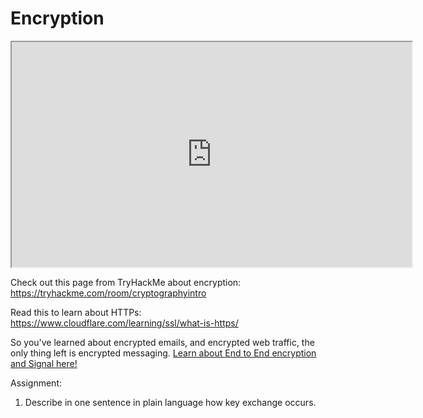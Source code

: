 # Encryption

<iframe allowfullscreen height="360" src="https://www.youtube.com/embed/pvGOOOaYYbI?wmode=opaque" width="640"></iframe>  

Check out this page from TryHackMe about encryption:
<https://tryhackme.com/room/cryptographyintro> 

Read this to learn about HTTPs:
<https://www.cloudflare.com/learning/ssl/what-is-https/>

So you've learned about encrypted emails, and encrypted web traffic, the
only thing left is encrypted messaging. [Learn about End to End
encryption and Signal
here!](https://www.wired.com/story/ditch-all-those-other-messaging-apps-heres-why-you-should-use-signal/) 

Assignment:

1.  Describe in one sentence in plain language how key exchange occurs.
